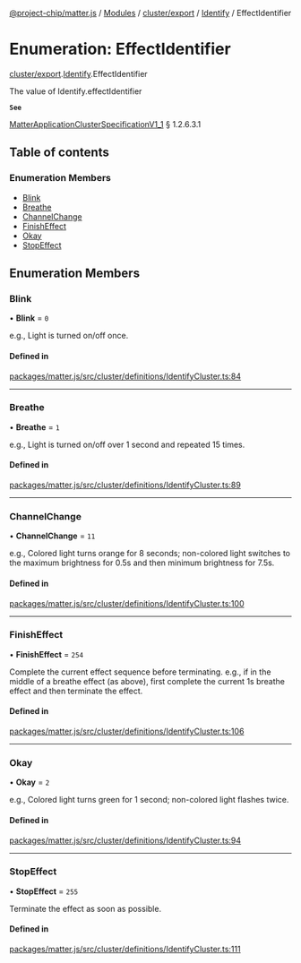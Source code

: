 [@project-chip/matter.js](../README.md) / [Modules](../modules.md) / [cluster/export](../modules/cluster_export.md) / [Identify](../modules/cluster_export.Identify.md) / EffectIdentifier

# Enumeration: EffectIdentifier

[cluster/export](../modules/cluster_export.md).[Identify](../modules/cluster_export.Identify.md).EffectIdentifier

The value of Identify.effectIdentifier

**`See`**

[MatterApplicationClusterSpecificationV1_1](../interfaces/spec_export.MatterApplicationClusterSpecificationV1_1.md) § 1.2.6.3.1

## Table of contents

### Enumeration Members

- [Blink](cluster_export.Identify.EffectIdentifier.md#blink)
- [Breathe](cluster_export.Identify.EffectIdentifier.md#breathe)
- [ChannelChange](cluster_export.Identify.EffectIdentifier.md#channelchange)
- [FinishEffect](cluster_export.Identify.EffectIdentifier.md#finisheffect)
- [Okay](cluster_export.Identify.EffectIdentifier.md#okay)
- [StopEffect](cluster_export.Identify.EffectIdentifier.md#stopeffect)

## Enumeration Members

### Blink

• **Blink** = ``0``

e.g., Light is turned on/off once.

#### Defined in

[packages/matter.js/src/cluster/definitions/IdentifyCluster.ts:84](https://github.com/project-chip/matter.js/blob/16d5b0d/packages/matter.js/src/cluster/definitions/IdentifyCluster.ts#L84)

___

### Breathe

• **Breathe** = ``1``

e.g., Light is turned on/off over 1 second and repeated 15 times.

#### Defined in

[packages/matter.js/src/cluster/definitions/IdentifyCluster.ts:89](https://github.com/project-chip/matter.js/blob/16d5b0d/packages/matter.js/src/cluster/definitions/IdentifyCluster.ts#L89)

___

### ChannelChange

• **ChannelChange** = ``11``

e.g., Colored light turns orange for 8 seconds; non-colored light switches to the maximum brightness for
0.5s and then minimum brightness for 7.5s.

#### Defined in

[packages/matter.js/src/cluster/definitions/IdentifyCluster.ts:100](https://github.com/project-chip/matter.js/blob/16d5b0d/packages/matter.js/src/cluster/definitions/IdentifyCluster.ts#L100)

___

### FinishEffect

• **FinishEffect** = ``254``

Complete the current effect sequence before terminating. e.g., if in the middle of a breathe effect (as
above), first complete the current 1s breathe effect and then terminate the effect.

#### Defined in

[packages/matter.js/src/cluster/definitions/IdentifyCluster.ts:106](https://github.com/project-chip/matter.js/blob/16d5b0d/packages/matter.js/src/cluster/definitions/IdentifyCluster.ts#L106)

___

### Okay

• **Okay** = ``2``

e.g., Colored light turns green for 1 second; non-colored light flashes twice.

#### Defined in

[packages/matter.js/src/cluster/definitions/IdentifyCluster.ts:94](https://github.com/project-chip/matter.js/blob/16d5b0d/packages/matter.js/src/cluster/definitions/IdentifyCluster.ts#L94)

___

### StopEffect

• **StopEffect** = ``255``

Terminate the effect as soon as possible.

#### Defined in

[packages/matter.js/src/cluster/definitions/IdentifyCluster.ts:111](https://github.com/project-chip/matter.js/blob/16d5b0d/packages/matter.js/src/cluster/definitions/IdentifyCluster.ts#L111)
